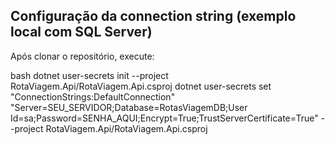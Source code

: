 ## Configuração da connection string (exemplo local com SQL Server)

Após clonar o repositório, execute:

bash
dotnet user-secrets init --project RotaViagem.Api/RotaViagem.Api.csproj
dotnet user-secrets set "ConnectionStrings:DefaultConnection" "Server=SEU_SERVIDOR;Database=RotasViagemDB;User Id=sa;Password=SENHA_AQUI;Encrypt=True;TrustServerCertificate=True" --project RotaViagem.Api/RotaViagem.Api.csproj
